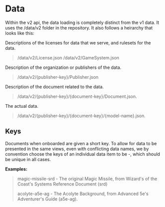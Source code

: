 # Data

Within the v2 api, the data loading is completely distinct from the v1 data. It uses the /data/v2 folder in the repository. It also follows a heirarchy that looks like this:

Descriptions of the licenses for data that we serve, and rulesets for the data.
> /data/v2/License.json
> /data/v2/GameSystem.json

Description of the organization or publishers of the data.
> /data/v2/{publisher-key}/Publisher.json

Description of the document related to the data.
> /data/v2/{publisher-key}/{document-key}/Document.json.

The actual data.
> /data/v2/{publisher-key}/{document-key}/{model-name}.json.

## Keys
Documents when onboarded are given a short key. To allow for data to be presented in the same views, even with conflicting data names, we by convention choose the keys of an individual data item to be <slugified-name>-<document-pk>, which should be unique in all cases.

**Examples:**
> magic-missile-srd - The original Magic Missile, from Wizard's of the Coast's Systems Reference Document (srd)
>
> acolyte-a5e-ag - The Acolyte Background, from Advanced 5e's Adventurer's Guide (a5e-ag).
